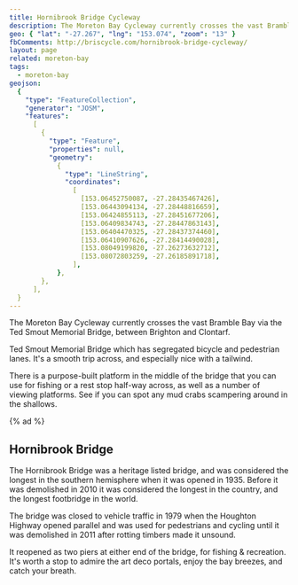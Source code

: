 ```yaml
---
title: Hornibrook Bridge Cycleway
description: The Moreton Bay Cycleway currently crosses the vast Bramble Bay via the Hornibrook Bridge, between Brighton and Clontarf.
geo: { "lat": "-27.267", "lng": "153.074", "zoom": "13" }
fbComments: http://briscycle.com/hornibrook-bridge-cycleway/
layout: page
related: moreton-bay
tags:
  - moreton-bay
geojson:
  {
    "type": "FeatureCollection",
    "generator": "JOSM",
    "features":
      [
        {
          "type": "Feature",
          "properties": null,
          "geometry":
            {
              "type": "LineString",
              "coordinates":
                [
                  [153.06452750087, -27.28435467426],
                  [153.06443094134, -27.28448816659],
                  [153.06424855113, -27.28451677206],
                  [153.06409834743, -27.28447863143],
                  [153.06404470325, -27.28437374460],
                  [153.06410907626, -27.28414490028],
                  [153.08049199820, -27.26273632712],
                  [153.08072803259, -27.26185891718],
                ],
            },
        },
      ],
  }
---
```


The Moreton Bay Cycleway currently crosses the vast Bramble Bay via the Ted Smout Memorial Bridge, between Brighton and Clontarf.

Ted Smout Memorial Bridge which has segregated bicycle and pedestrian lanes. It's a smooth trip across, and especially nice with a tailwind.

There is a purpose-built platform in the middle of the bridge that you can use for fishing or a rest stop half-way across, as well as a number of viewing platforms. See if you can spot any mud crabs scampering around in the shallows.

{% ad %}

## Hornibrook Bridge

The Hornibrook Bridge was a heritage listed bridge, and was considered the longest in the southern hemisphere when it was opened in 1935. Before it was demolished in 2010 it was considered the longest in the country, and the longest footbridge in the world.

The bridge was closed to vehicle traffic in 1979 when the Houghton Highway opened parallel and was used for pedestrians and cycling until it was demolished in 2011 after rotting timbers made it unsound.

It reopened as two piers at either end of the bridge, for fishing & recreation. It's worth a stop to admire the art deco portals, enjoy the bay breezes, and catch your breath.
